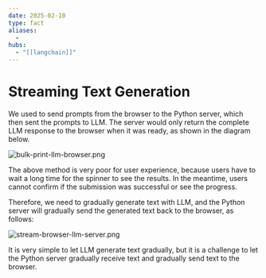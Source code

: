 ```yaml
---
date: 2025-02-10
type: fact
aliases:
  -
hubs:
  - "[[langchain]]"
---
```


# Streaming Text Generation

We used to send prompts from the browser to the Python server, which then sent the prompts to LLM. The server would only return the complete LLM response to the browser when it was ready, as shown in the diagram below.

![bulk-print-llm-browser.png](../assets/imgs/bulk-print-llm-browser.png)

The above method is very poor for user experience, because users have to wait a long time for the spinner to see the results. In the meantime, users cannot confirm if the submission was successful or see the progress.

Therefore, we need to gradually generate text with LLM, and the Python server will gradually send the generated text back to the browser, as follows:


![stream-browser-llm-server.png](../assets/imgs/stream-browser-llm-server.png)

It is very simple to let LLM generate text gradually, but it is a challenge to let the Python server gradually receive text and gradually send text to the browser.




